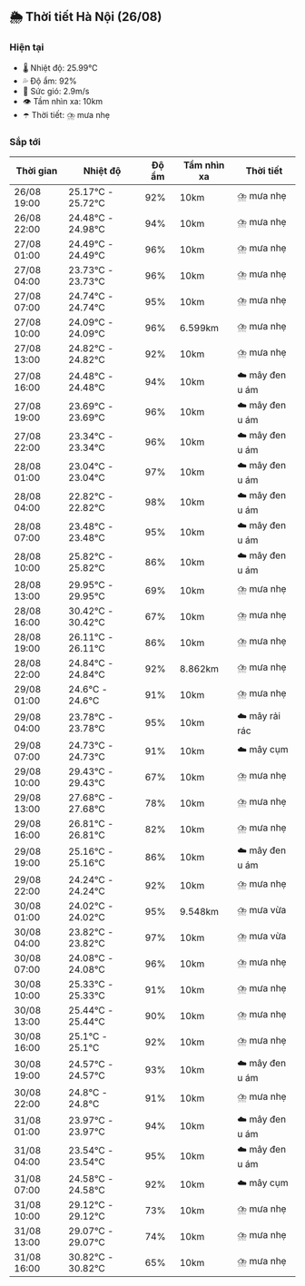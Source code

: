 ## 🌦️ Thời tiết Hà Nội (26/08)

### Hiện tại

- 🌡️ Nhiệt độ: 25.99℃
- 💦 Độ ẩm: 92%
- 💨 Sức gió: 2.9m/s
- 👁️ Tầm nhìn xa: 10km
- ☂️ Thời tiết: ⛈️ mưa nhẹ

### Sắp tới

| Thời gian | Nhiệt độ | Độ ẩm | Tầm nhìn xa | Thời tiết |
| --- | --- | --- | --- | --- |
| 26/08 19:00 | 25.17℃ - 25.72℃ | 92% | 10km | ⛈️ mưa nhẹ |
| 26/08 22:00 | 24.48℃ - 24.98℃ | 94% | 10km | ⛈️ mưa nhẹ |
| 27/08 01:00 | 24.49℃ - 24.49℃ | 96% | 10km | ⛈️ mưa nhẹ |
| 27/08 04:00 | 23.73℃ - 23.73℃ | 96% | 10km | ⛈️ mưa nhẹ |
| 27/08 07:00 | 24.74℃ - 24.74℃ | 95% | 10km | ⛈️ mưa nhẹ |
| 27/08 10:00 | 24.09℃ - 24.09℃ | 96% | 6.599km | ⛈️ mưa nhẹ |
| 27/08 13:00 | 24.82℃ - 24.82℃ | 92% | 10km | ⛈️ mưa nhẹ |
| 27/08 16:00 | 24.48℃ - 24.48℃ | 94% | 10km | ☁️ mây đen u ám |
| 27/08 19:00 | 23.69℃ - 23.69℃ | 96% | 10km | ☁️ mây đen u ám |
| 27/08 22:00 | 23.34℃ - 23.34℃ | 96% | 10km | ☁️ mây đen u ám |
| 28/08 01:00 | 23.04℃ - 23.04℃ | 97% | 10km | ☁️ mây đen u ám |
| 28/08 04:00 | 22.82℃ - 22.82℃ | 98% | 10km | ☁️ mây đen u ám |
| 28/08 07:00 | 23.48℃ - 23.48℃ | 95% | 10km | ☁️ mây đen u ám |
| 28/08 10:00 | 25.82℃ - 25.82℃ | 86% | 10km | ☁️ mây đen u ám |
| 28/08 13:00 | 29.95℃ - 29.95℃ | 69% | 10km | ⛈️ mưa nhẹ |
| 28/08 16:00 | 30.42℃ - 30.42℃ | 67% | 10km | ⛈️ mưa nhẹ |
| 28/08 19:00 | 26.11℃ - 26.11℃ | 86% | 10km | ⛈️ mưa nhẹ |
| 28/08 22:00 | 24.84℃ - 24.84℃ | 92% | 8.862km | ⛈️ mưa nhẹ |
| 29/08 01:00 | 24.6℃ - 24.6℃ | 91% | 10km | ⛈️ mưa nhẹ |
| 29/08 04:00 | 23.78℃ - 23.78℃ | 95% | 10km | ☁️ mây rải rác |
| 29/08 07:00 | 24.73℃ - 24.73℃ | 91% | 10km | ☁️ mây cụm |
| 29/08 10:00 | 29.43℃ - 29.43℃ | 67% | 10km | ⛈️ mưa nhẹ |
| 29/08 13:00 | 27.68℃ - 27.68℃ | 78% | 10km | ⛈️ mưa nhẹ |
| 29/08 16:00 | 26.81℃ - 26.81℃ | 82% | 10km | ⛈️ mưa nhẹ |
| 29/08 19:00 | 25.16℃ - 25.16℃ | 86% | 10km | ☁️ mây đen u ám |
| 29/08 22:00 | 24.24℃ - 24.24℃ | 92% | 10km | ⛈️ mưa nhẹ |
| 30/08 01:00 | 24.02℃ - 24.02℃ | 95% | 9.548km | ⛈️ mưa vừa |
| 30/08 04:00 | 23.82℃ - 23.82℃ | 97% | 10km | ⛈️ mưa vừa |
| 30/08 07:00 | 24.08℃ - 24.08℃ | 96% | 10km | ⛈️ mưa nhẹ |
| 30/08 10:00 | 25.33℃ - 25.33℃ | 91% | 10km | ⛈️ mưa nhẹ |
| 30/08 13:00 | 25.44℃ - 25.44℃ | 90% | 10km | ⛈️ mưa nhẹ |
| 30/08 16:00 | 25.1℃ - 25.1℃ | 92% | 10km | ⛈️ mưa nhẹ |
| 30/08 19:00 | 24.57℃ - 24.57℃ | 93% | 10km | ☁️ mây đen u ám |
| 30/08 22:00 | 24.8℃ - 24.8℃ | 91% | 10km | ⛈️ mưa nhẹ |
| 31/08 01:00 | 23.97℃ - 23.97℃ | 94% | 10km | ☁️ mây đen u ám |
| 31/08 04:00 | 23.54℃ - 23.54℃ | 95% | 10km | ☁️ mây đen u ám |
| 31/08 07:00 | 24.58℃ - 24.58℃ | 92% | 10km | ☁️ mây cụm |
| 31/08 10:00 | 29.12℃ - 29.12℃ | 73% | 10km | ⛈️ mưa nhẹ |
| 31/08 13:00 | 29.07℃ - 29.07℃ | 74% | 10km | ⛈️ mưa nhẹ |
| 31/08 16:00 | 30.82℃ - 30.82℃ | 65% | 10km | ⛈️ mưa nhẹ |
